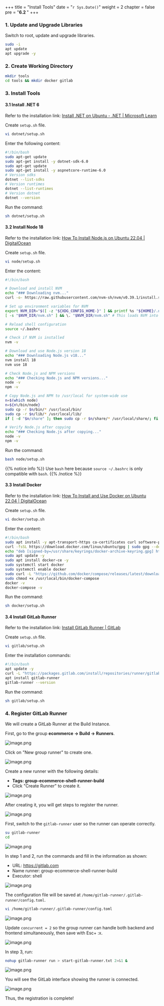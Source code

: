 +++
title = "Install Tools"
date = "`r Sys.Date()`" 
weight = 2
chapter = false
pre = "<b>6.2 </b>"
+++

### 1. Update and Upgrade Libraries

Switch to root, update and upgrade libraries.

```bash
sudo -i
apt update
apt upgrade -y
```

### 2. Create Working Directory

```bash
mkdir tools
cd tools && mkdir docker gitlab
```

### 3. Install Tools

#### 3.1 Install .NET 6

Refer to the installation link: [Install .NET on Ubuntu - .NET | Microsoft Learn](https://learn.microsoft.com/en-us/dotnet/core/install/linux-ubuntu-install?tabs=dotnet8&pivots=os-linux-ubuntu-2204)

Create `setup.sh` file.

```bash
vi dotnet/setup.sh
```

Enter the following content:

```bash
#!/bin/bash
sudo apt-get update
sudo apt-get install -y dotnet-sdk-6.0
sudo apt-get update
sudo apt-get install -y aspnetcore-runtime-6.0
# Version sdks
dotnet --list-sdks
# Version runtimes
dotnet --list-runtimes
# Version dotnet 
dotnet --version
```

Run the command:

```bash
sh dotnet/setup.sh
```

#### 3.2 Install Node 18

Refer to the installation link: [How To Install Node.js on Ubuntu 22.04 | DigitalOcean](https://www.digitalocean.com/community/tutorials/how-to-install-node-js-on-ubuntu-22-04)

Create `setup.sh` file.

```bash
vi node/setup.sh
```

Enter the content:

```bash
#!/bin/bash

# Download and install NVM
echo "### Downloading nvm..."
curl -o- https://raw.githubusercontent.com/nvm-sh/nvm/v0.39.1/install.sh | bash

# Set up environment variables for NVM
export NVM_DIR="$([ -z "${XDG_CONFIG_HOME-}" ] && printf %s "${HOME}/.nvm" || printf %s "${XDG_CONFIG_HOME}/nvm")"
[ -s "$NVM_DIR/nvm.sh" ] && \. "$NVM_DIR/nvm.sh" # This loads NVM into the current shell

# Reload shell configuration
source ~/.bashrc

# Check if NVM is installed
nvm -v

# Download and use Node.js version 18
echo "### Downloading Node.js v18..."
nvm install 18
nvm use 18

# Check Node.js and NPM versions
echo "### Checking Node.js and NPM versions..."
node -v
npm -v

# Copy Node.js and NPM to /usr/local for system-wide use
n=$(which node)
n=${n%/bin/node}
sudo cp -r $n/bin/* /usr/local/bin/
sudo cp -r $n/lib/* /usr/local/lib/
if [ -d "$n/share" ]; then sudo cp -r $n/share/* /usr/local/share/; fi

# Verify Node.js after copying
echo "### Checking Node.js after copying..."
node -v
npm -v
```

Run the command:

```bash
bash node/setup.sh
```

{{% notice info %}}
Use `bash` here because `source ~/.bashrc` is only compatible with `bash`.
{{% /notice %}}

#### 3.3 Install Docker

Refer to the installation link: [How To Install and Use Docker on Ubuntu 22.04 | DigitalOcean](https://www.digitalocean.com/community/tutorials/how-to-install-and-use-docker-on-ubuntu-22-04)

Create `setup.sh` file.

```bash
vi docker/setup.sh
```

Enter the content:

```bash
#!/bin/bash
sudo apt install -y apt-transport-https ca-certificates curl software-properties-common
curl -fsSL https://download.docker.com/linux/ubuntu/gpg | sudo gpg --dearmor -o /usr/share/keyrings/docker-archive-keyring.gpg
echo "deb [signed-by=/usr/share/keyrings/docker-archive-keyring.gpg] https://download.docker.com/linux/ubuntu $(lsb_release -cs) stable" | sudo tee /etc/apt/sources.list.d/docker.list > /dev/null
sudo apt update -y
sudo apt install docker-ce -y
sudo systemctl start docker
sudo systemctl enable docker
sudo curl -L "https://github.com/docker/compose/releases/latest/download/docker-compose-$(uname -s)-$(uname -m)" -o /usr/local/bin/docker-compose
sudo chmod +x /usr/local/bin/docker-compose
docker -v
docker-compose -v
```

Run the command:

```bash
sh docker/setup.sh
```

#### 3.4 Install GitLab Runner

Refer to the installation link: [Install GitLab Runner | GitLab](https://docs.gitlab.com/runner/install/)

Create `setup.sh` file.

```bash
vi gitlab/setup.sh
```

Enter the installation commands:

```bash
#!/bin/bash
apt update -y
curl -L "https://packages.gitlab.com/install/repositories/runner/gitlab-runner/script.deb.sh" | sudo bash
apt install gitlab-runner
gitlab-runner --version
```

Run the command:

```bash
sh gitlab/setup.sh
```

### 4. Register GitLab Runner

We will create a GitLab Runner at the Build Instance.

First, go to the group **ecommerce → Build → Runners**.

![image.png](/images/6-cicdon2aec2/6.2-installtools/image11.png?featherlight=false&width=60pc)

Click on "New group runner" to create one.

![image.png](/images/6-cicdon2aec2/6.2-installtools/image12.png?featherlight=false&width=60pc)

Create a new runner with the following details:

- **Tags: group-ecommerce-shell-runner-build**
- Click "Create Runner" to create it.

![image.png](/images/6-cicdon2aec2/6.2-installtools/image.png?featherlight=false&width=60pc)

After creating it, you will get steps to register the runner.

![image.png](/images/6-cicdon2aec2/6.2-installtools/image1.png?featherlight=false&width=60pc)

First, switch to the `gitlab-runner` user so the runner can operate correctly.

```bash
su gitlab-runner
cd
```

![image.png](/images/6-cicdon2aec2/6.2-installtools/image2.png?featherlight=false&width=40pc)

In step 1 and 2, run the commands and fill in the information as shown:

- URL: https://gitlab.com
- Name runner: group-ecommerce-shell-runner-build
- Executor: shell

![image.png](/images/6-cicdon2aec2/6.2-installtools/image3.png?featherlight=false&width=60pc)

The configuration file will be saved at `/home/gitlab-runner/.gitlab-runner/config.toml`.

```bash
vi /home/gitlab-runner/.gitlab-runner/config.toml
```

![image.png](/images/6-cicdon2aec2/6.2-installtools/image14.png?featherlight=false&width=60pc)

Update `concurrent = 2` so the group runner can handle both backend and frontend simultaneously, then save with Esc+ :x.

![image.png](/images/6-cicdon2aec2/6.2-installtools/image13.png?featherlight=false&width=60pc)

In step 3, run:

```bash
nohup gitlab-runner run > start-gitlab-runner.txt 2>&1 &
```

![image.png](/images/6-cicdon2aec2/6.2-installtools/image4.png?featherlight=false&width=60pc)

You will see the GitLab interface showing the runner is connected.

![image.png](/images/6-cicdon2aec2/6.2-installtools/image5.png?featherlight=false&width=60pc)

Thus, the registration is complete!
